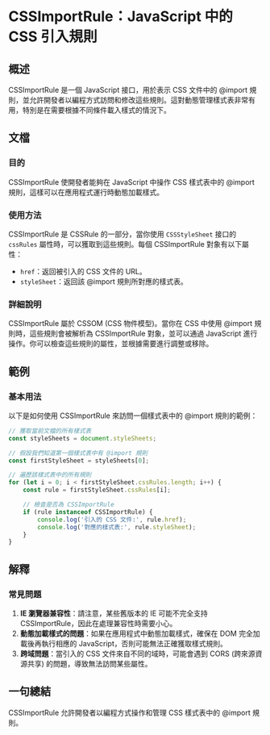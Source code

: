 <!--
Meta Description: # CSSImportRule：JavaScript 中的 CSS 引入規則 ## 概述 CSSImportRule 是一個 JavaScript 接口，用於表示 CSS 文件中的 @import 規則，並允許開發者以編程方式訪問和修改這些規則。這對動態管理樣式表非常有用，特別是在需要根據不同條件載...
Meta Keywords: cssimportrule, css, import, javascript, rule
-->

# CSSImportRule：JavaScript 中的 CSS 引入規則

## 概述
CSSImportRule 是一個 JavaScript 接口，用於表示 CSS 文件中的 @import 規則，並允許開發者以編程方式訪問和修改這些規則。這對動態管理樣式表非常有用，特別是在需要根據不同條件載入樣式的情況下。

## 文檔
### 目的
CSSImportRule 使開發者能夠在 JavaScript 中操作 CSS 樣式表中的 @import 規則，這樣可以在應用程式運行時動態加載樣式。

### 使用方法
CSSImportRule 是 CSSRule 的一部分，當你使用 `CSSStyleSheet` 接口的 `cssRules` 屬性時，可以獲取到這些規則。每個 CSSImportRule 對象有以下屬性：
- `href`：返回被引入的 CSS 文件的 URL。
- `styleSheet`：返回該 @import 規則所對應的樣式表。

### 詳細說明
CSSImportRule 屬於 CSSOM (CSS 物件模型)。當你在 CSS 中使用 @import 規則時，這些規則會被解析為 CSSImportRule 對象，並可以通過 JavaScript 進行操作。你可以檢查這些規則的屬性，並根據需要進行調整或移除。

## 範例
### 基本用法
以下是如何使用 CSSImportRule 來訪問一個樣式表中的 @import 規則的範例：

```javascript
// 獲取當前文檔的所有樣式表
const styleSheets = document.styleSheets;

// 假設我們知道第一個樣式表中有 @import 規則
const firstStyleSheet = styleSheets[0];

// 遍歷該樣式表中的所有規則
for (let i = 0; i < firstStyleSheet.cssRules.length; i++) {
    const rule = firstStyleSheet.cssRules[i];

    // 檢查是否為 CSSImportRule
    if (rule instanceof CSSImportRule) {
        console.log('引入的 CSS 文件:', rule.href);
        console.log('對應的樣式表:', rule.styleSheet);
    }
}
```

## 解釋
### 常見問題
1. **IE 瀏覽器兼容性**：請注意，某些舊版本的 IE 可能不完全支持 CSSImportRule，因此在處理兼容性時需要小心。
2. **動態加載樣式的問題**：如果在應用程式中動態加載樣式，確保在 DOM 完全加載後再執行相應的 JavaScript，否則可能無法正確獲取樣式規則。
3. **跨域問題**：當引入的 CSS 文件來自不同的域時，可能會遇到 CORS (跨來源資源共享) 的問題，導致無法訪問某些屬性。

## 一句總結
CSSImportRule 允許開發者以編程方式操作和管理 CSS 樣式表中的 @import 規則。